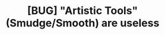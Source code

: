 ---
title: '[BUG] "Artistic Tools" (Smudge/Smooth) are useless'
redirect_to:
  - 'https://discuss.pencil2d.org/t/bug-artistic-tools-smudge-smooth-are-useless/1070'
---